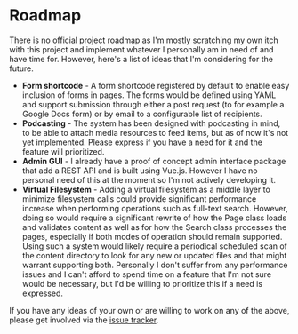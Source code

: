 # Roadmap

There is no official project roadmap as I'm mostly scratching my own itch with this project and implement whatever I personally am in need of and have time for. However, here's a list of ideas that I'm considering for the future.

- **Form shortcode** - A form shortcode registered by default to enable easy inclusion of forms in pages. The forms would be defined using YAML and support submission through either a post request (to for example a Google Docs form) or by email to a configurable list of recipients.
- **Podcasting** - The system has been designed with podcasting in mind, to be able to attach media resources to feed items, but as of now it's not yet implemented. Please express if you have a need for it and the feature will prioritized.
- **Admin GUI** - I already have a proof of concept admin interface package that add a REST API and is built using Vue.js. However I have no personal need of this at the moment so I'm not actively developing it.
- **Virtual Filesystem** - Adding a virtual filesystem as a middle layer to minimize filesystem calls could provide significant performance increase when performing operations such as full-text search. However, doing so would require a significant rewrite of how the Page class loads and validates content as well as for how the Search class processes the pages, especially if both modes of operation should remain supported. Using such a system would likely require a periodical scheduled scan of the content directory to look for any new or updated files and that might warrant supporting both. Personally I don't suffer from any performance issues and I can't afford to spend time on a feature that I'm not sure would be necessary, but I'd be willing to prioritize this if a need is expressed.

If you have any ideas of your own or are willing to work on any of the above, please get involved via the [issue tracker](https://github.com/soma-php/papyrus/issues).